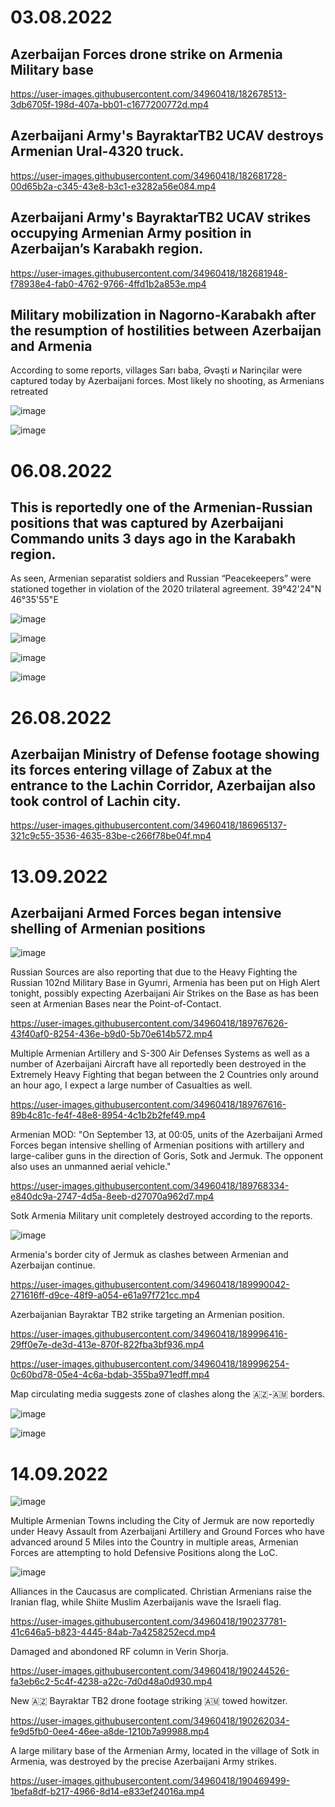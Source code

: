 # 03.08.2022

## Azerbaijan Forces drone strike on Armenia Military base

https://user-images.githubusercontent.com/34960418/182678513-3db6705f-198d-407a-bb01-c1677200772d.mp4


## Azerbaijani Army's BayraktarTB2 UCAV destroys Armenian Ural-4320 truck.

https://user-images.githubusercontent.com/34960418/182681728-00d65b2a-c345-43e8-b3c1-e3282a56e084.mp4


## Azerbaijani Army's BayraktarTB2 UCAV strikes occupying Armenian Army position in Azerbaijan’s Karabakh region.

https://user-images.githubusercontent.com/34960418/182681948-f78938e4-fab0-4762-9766-4ffd1b2a853e.mp4


## Military mobilization in Nagorno-Karabakh after the resumption of hostilities between Azerbaijan and Armenia

According to some reports, villages Sarı baba, Əvəşti и Narinçilar were captured today by Azerbaijani forces. Most likely no shooting, as Armenians retreated

![image](https://user-images.githubusercontent.com/34960418/182690153-7319e525-1505-4145-bfa9-6c7ed961e0c6.png)

![image](https://user-images.githubusercontent.com/34960418/182690169-cf132c04-1eb5-480b-a297-2ba5a2707f97.png)


# 06.08.2022

## This is reportedly one of the Armenian-Russian positions that was captured by Azerbaijani Commando units 3 days ago in the Karabakh region. 

As seen, Armenian separatist soldiers and Russian “Peacekeepers” were stationed together in violation of the 2020 trilateral agreement. 39°42'24"N 46°35'55"E

![image](https://user-images.githubusercontent.com/34960418/183260626-c95a7262-5c5b-46cd-b59a-4538168f92d2.png)

![image](https://user-images.githubusercontent.com/34960418/183260630-a5535708-d0be-4ff9-869d-d4081b6b5be0.png)

![image](https://user-images.githubusercontent.com/34960418/183260634-d5c4a3b9-9ce9-49cf-9cf4-4692e426935a.png)

![image](https://user-images.githubusercontent.com/34960418/183260638-e8b52dd8-a892-443e-86f2-449586bccda7.png)


# 26.08.2022

## Azerbaijan Ministry of Defense footage showing its forces entering village of Zabux at the entrance to the Lachin Corridor, Azerbaijan also took control of Lachin city.

https://user-images.githubusercontent.com/34960418/186965137-321c9c55-3536-4635-83be-c266f78be04f.mp4



# 13.09.2022

## Azerbaijani Armed Forces began intensive shelling of Armenian positions

![image](https://user-images.githubusercontent.com/34960418/189768425-87d80876-4714-4341-a2a6-e879942cdd21.png)

Russian Sources are also reporting that due to the Heavy Fighting the Russian 102nd Military Base in Gyumri, Armenia has been put on High Alert tonight, possibly expecting Azerbaijani Air Strikes on the Base as has been seen at Armenian Bases near the Point-of-Contact.

https://user-images.githubusercontent.com/34960418/189767626-43f40af0-8254-436e-b9d0-5b70e614b572.mp4


Multiple Armenian Artillery and S-300 Air Defenses Systems as well as a number of Azerbaijani Aircraft have all reportedly been destroyed in the Extremely Heavy Fighting that began between the 2 Countries only around an hour ago, I expect a large number of Casualties as well.

https://user-images.githubusercontent.com/34960418/189767616-89b4c81c-fe4f-48e8-8954-4c1b2b2fef49.mp4


Armenian MOD: "On September 13, at 00:05, units of the Azerbaijani Armed Forces began intensive shelling of Armenian positions with artillery and large-caliber guns in the direction of Goris, Sotk and Jermuk. The opponent also uses an unmanned aerial vehicle."

https://user-images.githubusercontent.com/34960418/189768334-e840dc9a-2747-4d5a-8eeb-d27070a962d7.mp4


Sotk Armenia Military unit completely destroyed according to the reports.

![image](https://user-images.githubusercontent.com/34960418/189966653-5d671f52-3cf1-4072-801e-2e9604cd6a0c.png)


Armenia's border city of Jermuk as clashes between Armenian and Azerbaijan continue.

https://user-images.githubusercontent.com/34960418/189990042-271616ff-d9ce-48f9-a054-e61a97f721cc.mp4


Azerbaijanian Bayraktar TB2 strike targeting an Armenian position.

https://user-images.githubusercontent.com/34960418/189996416-29ff0e7e-de3d-413e-870f-822fba3bf936.mp4

https://user-images.githubusercontent.com/34960418/189996254-0c60bd78-05e4-4c6a-bdab-355ba971edff.mp4


Map circulating media suggests zone of clashes along the 🇦🇿-🇦🇲 borders.

![image](https://user-images.githubusercontent.com/34960418/190000931-5b816c75-507d-4c6a-8514-2d91eebbedde.png)

![image](https://user-images.githubusercontent.com/34960418/190000956-9d59507a-45ff-4ac6-a474-0e3d53cff042.png)


# 14.09.2022

![image](https://user-images.githubusercontent.com/34960418/190234444-6b208043-a35e-43bd-9ce6-e4aa92d4edcf.png)


Multiple Armenian Towns including the City of Jermuk are now reportedly under Heavy Assault from Azerbaijani Artillery and Ground Forces who have advanced around 5 Miles into the Country in multiple areas, Armenian Forces are attempting to hold Defensive Positions along the LoC.

![image](https://user-images.githubusercontent.com/34960418/190236575-96554759-ba97-401d-b80b-be0495b39543.png)


Alliances in the Caucasus are complicated. Christian Armenians raise the Iranian flag, while Shiite Muslim Azerbaijanis wave the Israeli flag.

https://user-images.githubusercontent.com/34960418/190237781-41c646a5-b823-4445-84ab-7a4258252ecd.mp4


Damaged and abondoned RF column in Verin Shorja.

https://user-images.githubusercontent.com/34960418/190244526-fa3eb6c2-5c4f-4238-a22c-7d0d48a0d930.mp4


New 🇦🇿 Bayraktar TB2 drone footage striking 🇦🇲 towed howitzer.

https://user-images.githubusercontent.com/34960418/190262034-fe9d5fb0-0ee4-46ee-a8de-1210b7a99988.mp4


A large military base of the Armenian Army, located in the village of Sotk in Armenia, was destroyed by the precise Azerbaijani Army strikes.

https://user-images.githubusercontent.com/34960418/190469499-1befa8df-b217-4966-8d14-e833ef24016a.mp4


